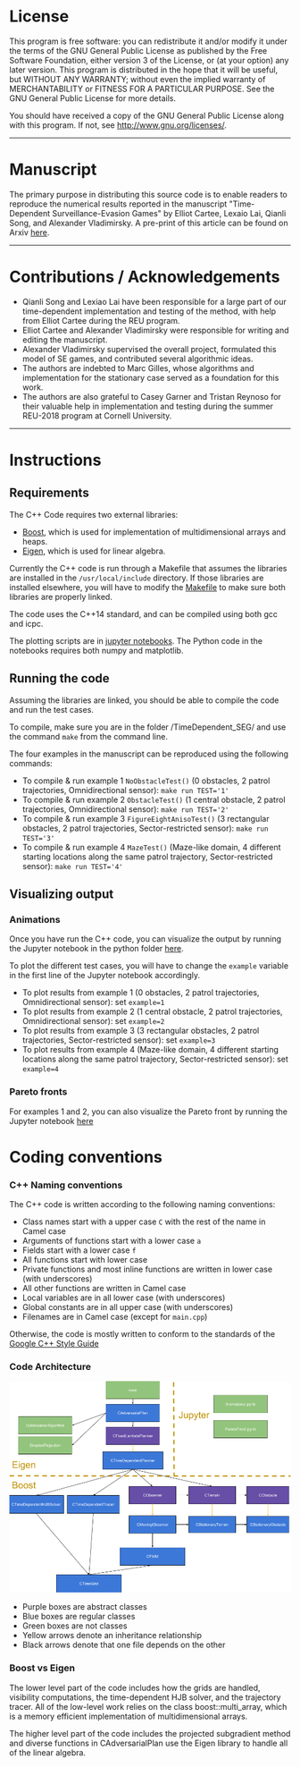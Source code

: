 # License

This program is free software: you can redistribute it and/or modify it under the terms of the GNU General Public License as published by the Free Software Foundation, either version 3 of the License, or (at your option) any later version. This program is distributed in the hope that it will be useful, but WITHOUT ANY WARRANTY; without even the implied warranty of MERCHANTABILITY or FITNESS FOR A PARTICULAR PURPOSE.  See the GNU General Public License for more details.

You should have received a copy of the GNU General Public License along with this program. If not, see <http://www.gnu.org/licenses/>.

--------------------------------------------
# Manuscript

The primary purpose in distributing this source code is to enable readers to reproduce the numerical results reported in the manuscript "Time-Dependent Surveillance-Evasion Games" by Elliot Cartee, Lexaio Lai, Qianli Song, and Alexander Vladimirsky. A pre-print of this article can be found on Arxiv [here](https://arxiv.org/abs/1903.01332).

--------------------------------------------
# Contributions / Acknowledgements

* Qianli Song and Lexiao Lai have been responsible for a large part of our time-dependent implementation and testing of the method, with help from Elliot Cartee during the REU program. 
* Elliot Cartee and Alexander Vladimirsky were responsible for writing and editing the manuscript.  
* Alexander Vladimirsky supervised the overall project, formulated this model of SE games, and contributed  several algorithmic ideas.  
* The authors are indebted to Marc Gilles, whose algorithms and implementation for the stationary case served as a foundation for this work.  
* The authors are also grateful to Casey Garner and Tristan Reynoso for their valuable help in implementation and testing during the summer REU-2018 program at Cornell University.

--------------------------------------------
# Instructions

## Requirements
The C++ Code requires two external libraries:
* [Boost](http://www.boost.org/), which is used for implementation of multidimensional arrays and heaps.
* [Eigen](http://eigen.tuxfamily.org/index.php?title=Main_Page), which is used for linear algebra.

Currently the C++ code is run through a Makefile that assumes the libraries are installed in the `/usr/local/include` directory.
If those libraries are installed elsewhere, you will have to modify the [Makefile](https://github.com/eikonal-equation/TimeDependent_SEG/blob/master/Makefile) to make sure both libraries are properly linked.

The code uses the C++14 standard, and can be compiled using both gcc and icpc.

The plotting scripts are in [jupyter notebooks](https://jupyter.org/).
The Python code in the notebooks requires both numpy and matplotlib.

## Running the code

Assuming the libraries are linked, you should be able to compile the code and run the test cases.

To compile, make sure you are in the folder /TimeDependent_SEG/ and use the command `make` from the command line.

The four examples in the manuscript can be reproduced using the following commands:
* To compile & run example 1 `NoObstacleTest()` (0 obstacles, 2 patrol trajectories, Omnidirectional sensor):
` make run TEST='1' `
* To compile & run example 2 `ObstacleTest()` (1 central obstacle, 2 patrol trajectories, Omnidirectional sensor):
` make run TEST='2' `
* To compile & run example 3 `FigureEightAnisoTest()` (3 rectangular obstacles, 2 patrol trajectories, Sector-restricted sensor):
` make run TEST='3' `
* To compile & run example 4 `MazeTest()` (Maze-like domain, 4 different starting locations along the same patrol trajectory, Sector-restricted sensor):
` make run TEST='4' `

## Visualizing output

### Animations

Once you have run the C++ code, you can visualize the output by running the Jupyter notebook in the python folder [here](https://github.com/eikonal-equation/TimeDependent_SEG/blob/master/plotting/Animations.ipynb).

To plot the different test cases, you will have to change the `example` variable in the first line of the Jupyter notebook accordingly.
* To plot results from example 1 (0 obstacles, 2 patrol trajectories, Omnidirectional sensor): set `example=1`
* To plot results from example 2 (1 central obstacle, 2 patrol trajectories, Omnidirectional sensor): set `example=2`
* To plot results from example 3 (3 rectangular obstacles, 2 patrol trajectories, Sector-restricted sensor): set `example=3`
* To plot results from example 4 (Maze-like domain, 4 different starting locations along the same patrol trajectory, Sector-restricted sensor): set `example=4`

### Pareto fronts

For examples 1 and 2, you can also visualize the Pareto front by running the Jupyter notebook [here](https://github.com/eikonal-equation/TimeDependent_SEG/blob/master/plotting/ParetoFront.ipynb)

# Coding conventions

### C++ Naming conventions
The C++ code is written according to the following naming conventions:

* Class names start with a upper case `C` with the rest of the name in Camel case
* Arguments of functions start with a lower case `a`
* Fields start with a lower case `f`
* All functions start with lower case
* Private functions and most inline functions are written in lower case (with underscores)
* All other functions are written in Camel case
* Local variables are in all lower case (with underscores)
* Global constants are in all upper case (with underscores)
* Filenames are in Camel case (except for `main.cpp`)

Otherwise, the code is mostly written to conform to the standards of the [Google C++ Style Guide](https://google.github.io/styleguide/cppguide.html)

### Code Architecture

![Code structure](CodeStructure.png)

* Purple boxes are abstract classes
* Blue boxes are regular classes
* Green boxes are not classes
* Yellow arrows denote an inheritance relationship
* Black arrows denote that one file depends on the other

### Boost vs Eigen

The lower level part of the code includes how the grids are handled, visibility computations, the time-dependent HJB solver, and the trajectory tracer. All of the low-level work relies on the class boost::multi_array, which is a memory efficient implementation of multidimensional arrays.

The higher level part of the code includes the projected subgradient method and diverse functions in CAdversarialPlan use the Eigen library to handle all of the linear algebra.